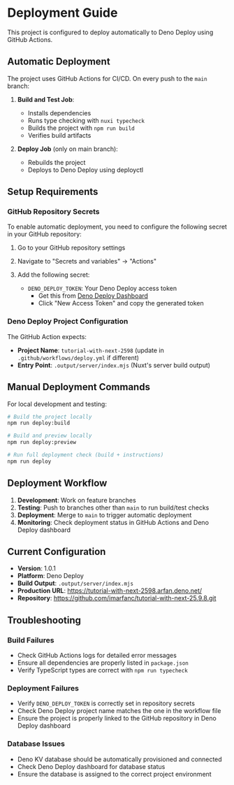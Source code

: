 # Deployment Guide

This project is configured to deploy automatically to Deno Deploy using GitHub Actions.

## Automatic Deployment

The project uses GitHub Actions for CI/CD. On every push to the `main` branch:

1. **Build and Test Job**:
   - Installs dependencies
   - Runs type checking with `nuxi typecheck`
   - Builds the project with `npm run build`
   - Verifies build artifacts

2. **Deploy Job** (only on main branch):
   - Rebuilds the project
   - Deploys to Deno Deploy using deployctl

## Setup Requirements

### GitHub Repository Secrets

To enable automatic deployment, you need to configure the following secret in your GitHub repository:

1. Go to your GitHub repository settings
2. Navigate to "Secrets and variables" → "Actions"
3. Add the following secret:

   - `DENO_DEPLOY_TOKEN`: Your Deno Deploy access token
     - Get this from [Deno Deploy Dashboard](https://dash.deno.com/account#access-tokens)
     - Click "New Access Token" and copy the generated token

### Deno Deploy Project Configuration

The GitHub Action expects:
- **Project Name**: `tutorial-with-next-2598` (update in `.github/workflows/deploy.yml` if different)
- **Entry Point**: `.output/server/index.mjs` (Nuxt's server build output)

## Manual Deployment Commands

For local development and testing:

```bash
# Build the project locally
npm run deploy:build

# Build and preview locally
npm run deploy:preview

# Run full deployment check (build + instructions)
npm run deploy
```

## Deployment Workflow

1. **Development**: Work on feature branches
2. **Testing**: Push to branches other than `main` to run build/test checks
3. **Deployment**: Merge to `main` to trigger automatic deployment
4. **Monitoring**: Check deployment status in GitHub Actions and Deno Deploy dashboard

## Current Configuration

- **Version**: 1.0.1
- **Platform**: Deno Deploy
- **Build Output**: `.output/server/index.mjs`
- **Production URL**: https://tutorial-with-next-2598.arfan.deno.net/
- **Repository**: https://github.com/imarfanc/tutorial-with-next-25.9.8.git

## Troubleshooting

### Build Failures
- Check GitHub Actions logs for detailed error messages
- Ensure all dependencies are properly listed in `package.json`
- Verify TypeScript types are correct with `npm run typecheck`

### Deployment Failures
- Verify `DENO_DEPLOY_TOKEN` is correctly set in repository secrets
- Check Deno Deploy project name matches the one in the workflow file
- Ensure the project is properly linked to the GitHub repository in Deno Deploy dashboard

### Database Issues
- Deno KV database should be automatically provisioned and connected
- Check Deno Deploy dashboard for database status
- Ensure the database is assigned to the correct project environment